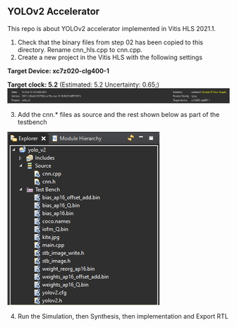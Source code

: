 ## YOLOv2 Accelerator
This repo is about YOLOv2 accelerator implemented in Vitis HLS 2021.1. 

1. Check that the binary files from step 02 has been copied to this directory. Rename cnn_hls.cpp to cnn.cpp.
2. Create a new project in the Vitis HLS with the following settings

__Target Device:  xc7z020-clg400-1__ 

__Target clock: 5.2__ (Estimated: 5.2 Uncertainty: 0.65;) 
![hls](./02_hls_project.png)

3. Add the cnn.* files as source and the rest shown below as part of the testbench

![files](./02_hls_files.png)

4. Run the Simulation, then Synthesis, then implementation and Export RTL
